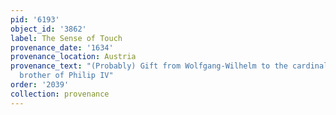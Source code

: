 ```yaml
---
pid: '6193'
object_id: '3862'
label: The Sense of Touch
provenance_date: '1634'
provenance_location: Austria
provenance_text: "(Probably) Gift from Wolfgang-Wilhelm to the cardinal-infante Ferdinand,
  brother of Philip IV"
order: '2039'
collection: provenance
---
```

